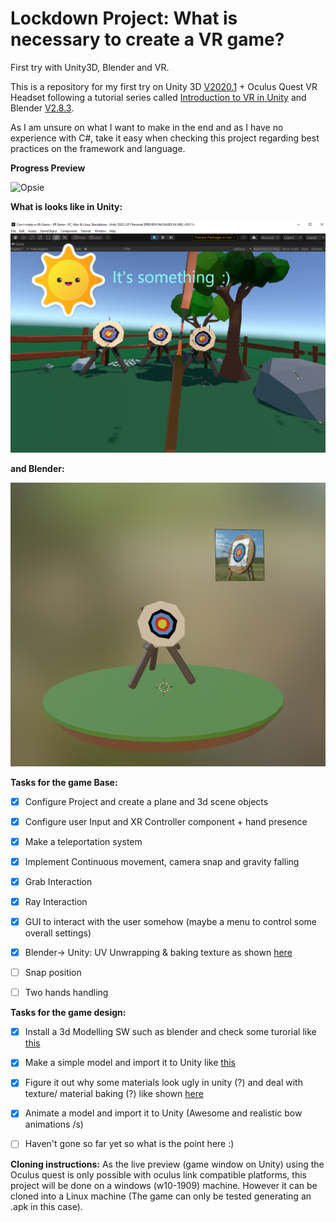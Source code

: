 # Lockdown Project: What is necessary to create a VR game?
First try with Unity3D, Blender and VR.

This is a repository for my first try on Unity 3D [V2020.1](https://store.unity.com/#plans-individual) + Oculus Quest VR Headset following a tutorial series called [Introduction to VR in Unity](https://www.youtube.com/watch?v=gGYtahQjmWQ&t=3s) and Blender [V2.8.3](https://www.blender.org/download/Blender2.83/blender-2.83.5-windows64.msi/).
 
 As I am unsure on what I want to make in the end and as I have no experience with C#, take it easy when checking this project regarding best practices on the framework and language.


**Progress Preview**

![Opsie](img/gameplay.gif?raw=true "Something works")

**What is looks like in Unity:**

![Opsie](img/gamewindow.PNG?raw=true "Well....")

**and Blender:**

![Opsie](img/blendertarget.PNG?raw=true "Well....")

**Tasks for the game Base:**
- [x] Configure Project and create a plane and 3d scene objects
- [x] Configure user Input and XR Controller component + hand presence
- [x] Make a teleportation system
- [x] Implement Continuous movement, camera snap and gravity falling
- [x] Grab Interaction
- [X] Ray Interaction
- [X] GUI to interact with the user somehow (maybe a menu to control some overall settings)
- [X] Blender-> Unity: UV Unwrapping & baking texture as shown [here](https://www.youtube.com/watch?v=c2ut0Trcdi0)
- [ ] Snap position
- [ ] Two hands handling



**Tasks for the game design:** 
- [X] Install a 3d Modelling SW such as blender and check some turorial like [this](https://www.youtube.com/watch?v=CIB5BrLgk68)
- [X] Make a simple model and import it to Unity like [this](https://www.youtube.com/watch?v=X8hHSBYGiJs) 
- [X] Figure it out why some materials look ugly in unity (?) and deal with texture/ material baking (?) like shown [here](https://www.youtube.com/watch?v=-9cuTjOBbiM)
- [X] Animate a model and import it to Unity (Awesome and realistic bow animations /s)
- [ ] Haven't gone so far yet so what is the point here :)


**Cloning instructions:**
As the live preview (game window on Unity) using the Oculus quest is only possible with oculus link compatible platforms, this project will be done on a windows (w10-1909) machine. However it can be cloned into a Linux machine (The game can only be tested generating an .apk in this case).
